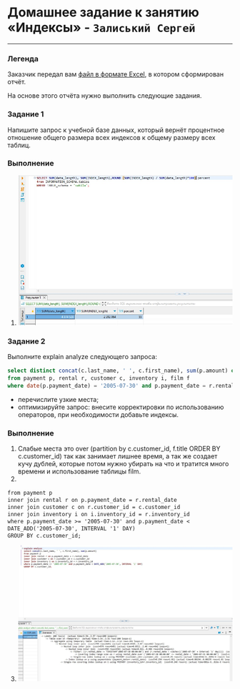 # Домашнее задание к занятию «Индексы» - `Залиський Сергей`
   

---

### Легенда

Заказчик передал вам [файл в формате Excel](https://github.com/netology-code/sdb-homeworks/blob/main/resources/hw-12-1.xlsx), в котором сформирован отчёт. 

На основе этого отчёта нужно выполнить следующие задания.

### Задание 1

Напишите запрос к учебной базе данных, который вернёт процентное отношение общего размера всех индексов к общему размеру всех таблиц.

### Выполнение

1. ![screenshot-1](https://github.com/zitrax1/8-01-WH/blob/main/img/indexes.jpg)

### Задание 2

Выполните explain analyze следующего запроса:
```sql
select distinct concat(c.last_name, ' ', c.first_name), sum(p.amount) over (partition by c.customer_id, f.title)
from payment p, rental r, customer c, inventory i, film f
where date(p.payment_date) = '2005-07-30' and p.payment_date = r.rental_date and r.customer_id = c.customer_id and i.inventory_id = r.inventory_id
```
- перечислите узкие места;
- оптимизируйте запрос: внесите корректировки по использованию операторов, при необходимости добавьте индексы.

### Выполнение

1. Слабые места это over (partition by c.customer_id, f.title ORDER BY c.customer_id) так как занимает лишнее время, а так же создает кучу дублей, которые потом нужно убирать на что и тратится много времени и использование таблицы film.
2. 
```sselect concat(c.last_name, ' ', c.first_name), sum(p.amount)
from payment p
inner join rental r on p.payment_date = r.rental_date
inner join customer c on r.customer_id = c.customer_id
inner join inventory i on i.inventory_id = r.inventory_id
where p.payment_date >= '2005-07-30' and p.payment_date < DATE_ADD('2005-07-30', INTERVAL '1' DAY)
GROUP BY c.customer_id;
```
3. ![screenshot-1](https://github.com/zitrax1/8-01-WH/blob/main/img/indexes1.jpg)

